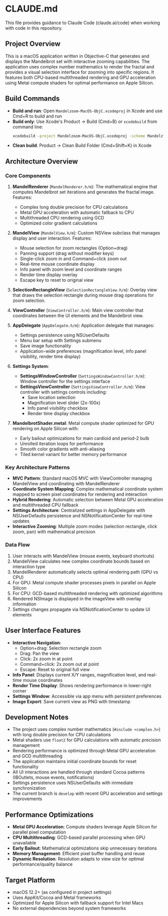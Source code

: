 # CLAUDE.md

This file provides guidance to Claude Code (claude.ai/code) when working with code in this repository.

## Project Overview
This is a macOS application written in Objective-C that generates and displays the Mandelbrot set with interactive zooming capabilities. The application uses complex number mathematics to render the fractal and provides a visual selection interface for zooming into specific regions. It features both CPU-based multithreaded rendering and GPU acceleration using Metal compute shaders for optimal performance on Apple Silicon.

## Build Commands
- **Build and run**: Open `Mandelzoom-MacOS-ObjC.xcodeproj` in Xcode and use Cmd+R to build and run
- **Build only**: Use Xcode's Product → Build (Cmd+B) or `xcodebuild` from command line:
  ```bash
  xcodebuild -project Mandelzoom-MacOS-ObjC.xcodeproj -scheme Mandelzoom-MacOS-ObjC build
  ```
- **Clean build**: Product → Clean Build Folder (Cmd+Shift+K) in Xcode

## Architecture Overview

### Core Components
1. **MandelRenderer** (`MandelRenderer.h/m`): The mathematical engine that computes Mandelbrot set iterations and generates the fractal image. Features:
   - Complex long double precision for CPU calculations
   - Metal GPU acceleration with automatic fallback to CPU
   - Multithreaded CPU rendering using GCD
   - Optimized color gradient calculations

2. **MandelView** (`MandelView.h/m`): Custom NSView subclass that manages display and user interaction. Features:
   - Mouse selection for zoom rectangles (Option+drag)
   - Panning support (drag without modifier keys)
   - Single-click zoom in and Command+click zoom out
   - Real-time mouse coordinate display
   - Info panel with zoom level and coordinate ranges
   - Render time display overlay
   - Escape key to reset to original view

3. **SelectionRectangleView** (`SelectionRectangleView.h/m`): Overlay view that draws the selection rectangle during mouse drag operations for zoom selection.

4. **ViewController** (`ViewController.h/m`): Main view controller that coordinates between the UI elements and the Mandelbrot view.

5. **AppDelegate** (`AppDelegate.h/m`): Application delegate that manages:
   - Settings persistence using NSUserDefaults
   - Menu bar setup with Settings submenu
   - Save image functionality
   - Application-wide preferences (magnification level, info panel visibility, render time display)

6. **Settings System**:
   - **SettingsWindowController** (`SettingsWindowController.h/m`): Window controller for the settings interface
   - **SettingsViewController** (`SettingsViewController.h/m`): View controller with settings controls including:
     - Save location selection
     - Magnification level slider (2x-100x)
     - Info panel visibility checkbox
     - Render time display checkbox

7. **MandelbrotShader.metal**: Metal compute shader optimized for GPU rendering on Apple Silicon with:
   - Early bailout optimizations for main cardioid and period-2 bulb
   - Unrolled iteration loops for performance
   - Smooth color gradients with anti-aliasing
   - Tiled kernel variant for better memory performance

### Key Architecture Patterns
- **MVC Pattern**: Standard macOS MVC with ViewController managing MandelView and coordinating with MandelRenderer
- **Coordinate System Mapping**: Complex mathematical coordinate system mapped to screen pixel coordinates for rendering and interaction
- **Hybrid Rendering**: Automatic selection between Metal GPU acceleration and multithreaded CPU fallback
- **Settings Architecture**: Centralized settings in AppDelegate with NSUserDefaults persistence and NSNotificationCenter for real-time updates
- **Interactive Zooming**: Multiple zoom modes (selection rectangle, click zoom, pan) with mathematical precision

### Data Flow
1. User interacts with MandelView (mouse events, keyboard shortcuts)
2. MandelView calculates new complex coordinate bounds based on interaction type
3. MandelRenderer automatically selects optimal rendering path (GPU vs CPU)
4. For GPU: Metal compute shader processes pixels in parallel on Apple Silicon
5. For CPU: GCD-based multithreaded rendering with optimized algorithms
6. Rendered NSImage is displayed in the imageView with overlay information
7. Settings changes propagate via NSNotificationCenter to update UI elements

## User Interface Features
- **Interactive Navigation**: 
  - Option+drag: Selection rectangle zoom
  - Drag: Pan the view
  - Click: 2x zoom in at point
  - Command+click: 2x zoom out at point
  - Escape: Reset to original full view
- **Info Panel**: Displays current X/Y ranges, magnification level, and real-time mouse coordinates
- **Render Time Display**: Shows rendering performance in lower-right corner
- **Settings Window**: Accessible via app menu with persistent preferences
- **Image Export**: Save current view as PNG with timestamp

## Development Notes
- The project uses complex number mathematics (`#include <complex.h>`) with long double precision for CPU calculations
- Metal shaders use `float2` for GPU calculations with automatic precision management
- Rendering performance is optimized through Metal GPU acceleration and GCD multithreading
- The application maintains initial coordinate bounds for reset functionality
- All UI interactions are handled through standard Cocoa patterns (IBOutlets, mouse events, notifications)
- Settings persistence uses NSUserDefaults with immediate synchronization
- The current branch is `develop` with recent GPU acceleration and settings improvements

## Performance Optimizations
- **Metal GPU Acceleration**: Compute shaders leverage Apple Silicon for parallel pixel computation
- **CPU Multithreading**: GCD-based parallel processing when GPU unavailable
- **Early Bailout**: Mathematical optimizations skip unnecessary iterations
- **Memory Management**: Efficient pixel buffer handling and reuse
- **Dynamic Resolution**: Resolution adapts to view size for optimal performance/quality balance

## Target Platform
- macOS 12.2+ (as configured in project settings)
- Uses AppKit/Cocoa and Metal frameworks
- Optimized for Apple Silicon with fallback support for Intel Macs
- No external dependencies beyond system frameworks